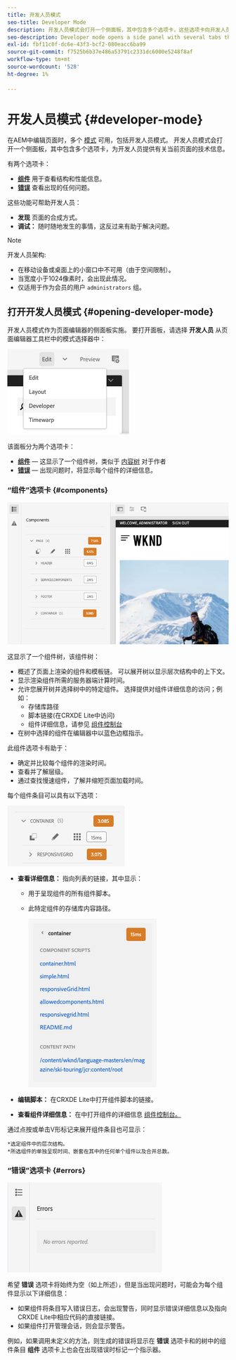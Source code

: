 ```yaml
---
title: 开发人员模式
seo-title: Developer Mode
description: 开发人员模式会打开一个侧面板，其中包含多个选项卡，这些选项卡向开发人员提供有关当前页面的信息
seo-description: Developer mode opens a side panel with several tabs that provide a developer with information about the current page
exl-id: fbf11c0f-dc6e-43f3-bcf2-080eacc6ba99
source-git-commit: f7525b6b37e486a53791c2331dc6000e5248f8af
workflow-type: tm+mt
source-wordcount: '528'
ht-degree: 1%

---
```


# 开发人员模式 {#developer-mode}

在AEM中编辑页面时，多个 [模式](/help/sites-cloud/authoring/fundamentals/environment-tools.md#page-modes) 可用，包括开发人员模式。 开发人员模式会打开一个侧面板，其中包含多个选项卡，为开发人员提供有关当前页面的技术信息。

有两个选项卡：

* **[组件](#components)** 用于查看结构和性能信息。
* **[错误](#errors)** 查看出现的任何问题。

这些功能可帮助开发人员：

* **发现** 页面的合成方式。
* **调试：** 随时随地发生的事情，这反过来有助于解决问题。

>[!NOTE]
>
>开发人员架构:
>
>* 在移动设备或桌面上的小窗口中不可用（由于空间限制）。
>  * 当宽度小于1024像素时，会出现此情况。
>* 仅适用于作为会员的用户 `administrators` 组。

## 打开开发人员模式 {#opening-developer-mode}

开发人员模式作为页面编辑器的侧面板实施。 要打开面板，请选择 **开发人员** 从页面编辑器工具栏中的模式选择器中：

![打开开发人员模式](assets/developer-mode.png)

该面板分为两个选项卡：

* **[组件](#components)**  — 这显示了一个组件树，类似于 [内容树](/help/sites-cloud/authoring/fundamentals/environment-tools.md#content-tree) 对于作者
* **[错误](#errors)**  — 出现问题时，将显示每个组件的详细信息。

### “组件”选项卡 {#components}

![“组件”选项卡](assets/developer-mode-components-tab.png)

这显示了一个组件树，该组件树：

* 概述了页面上渲染的组件和模板链。 可以展开树以显示层次结构中的上下文。
* 显示渲染组件所需的服务器端计算时间。
* 允许您展开树并选择树中的特定组件。 选择提供对组件详细信息的访问；例如：
   * 存储库路径
   * 脚本链接(在CRXDE Lite中访问)
   * 组件详细信息，请参见 [组件控制台](/help/sites-cloud/authoring/features/components-console.md)
* 在树中选择的组件在编辑器中以蓝色边框指示。

此组件选项卡有助于：

* 确定并比较每个组件的渲染时间。
* 查看并了解层级。
* 通过查找慢速组件，了解并缩短页面加载时间。

每个组件条目可以具有以下选项：

![开发人员模式组件示例](assets/developer-mode-component-example.png)

* **查看详细信息：** 指向列表的链接，其中显示：
   * 用于呈现组件的所有组件脚本。
   * 此特定组件的存储库内容路径。

     ![查看详细信息](assets/developer-mode-view-details.png)

* **编辑脚本：** 在CRXDE Lite中打开组件脚本的链接。

* **查看组件详细信息：** 在中打开组件的详细信息 [组件控制台。](/help/sites-cloud/authoring/features/components-console.md)

通过点按或单击V形标记来展开组件条目也可显示：

    *选定组件中的层次结构。
    *所选组件的单独呈现时间、嵌套在其中的任何单个组件以及合并总数。

### “错误”选项卡 {#errors}

![“错误”选项卡](assets/developer-mode-errors-tab.png)

希望 **错误** 选项卡将始终为空（如上所述），但是当出现问题时，可能会为每个组件显示以下详细信息：

* 如果组件将条目写入错误日志，会出现警告，同时显示错误详细信息以及指向CRXDE Lite中相应代码的直接链接。
* 如果组件打开管理会话，则会显示警告。

例如，如果调用未定义的方法，则生成的错误将显示在 **错误** 选项卡和的树中的组件条目 **组件** 选项卡上也会在出现错误时标记一个指示器。

